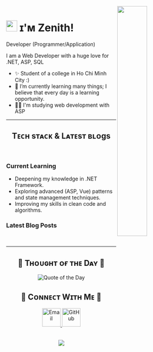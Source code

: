 <!--Night Owl image-->
<div>
<img align="right" width="40%" src="https://owlbertsio-resized.s3.amazonaws.com/Vacation.psd.full.png">


</div>

<!--Header Name-->
# <img src="https://img.freepik.com/premium-psd/png-joyful-kawaii-anime-octopus-girl-with-octopus-tentacles-creative-chibi-sticker-collection_1020495-340230.jpg" width="30"/> ɪ'ᴍ Zenith! 
 Developer (Programmer/Application)
<br /> 

<!--Start Intro-->               
<p align="left">I am a Web Developer with a huge love for .NET, ASP, SQL</p>

- ✨ Student of a college in Ho Chi Minh City :)
- 🌱 I’m currently learning many things; I believe that every day is a learning opportunity.
- 💁‍♂️ I'm studying web development with ASP 

<!--Profile Count Badge-->

---

<!--Languages and Tools Section-->       
<h2 align="center">Tᴇᴄʜ sᴛᴀᴄᴋ & Lᴀᴛᴇsᴛ ʙʟᴏɡs</h2> 
<picture>
  <source media="(prefers-color-scheme: dark)" srcset="./Skills_Animation_Dark.gif">
  <source media="(prefers-color-scheme: light)" srcset="./Skills_Animation_White.gif">
</picture>
<br />

<h3 align="left">Current Learning</h3>
<ul align="left">
  <li>Deepening my knowledge in .NET Framework.</li>
  <li>Exploring advanced (ASP, Vue) patterns and state management techniques.</li>
  <li>Improving my skills in clean code and algorithms.</li>
</ul>
  
<h3 align="left">Latest Blog Posts</h3>
<ul align="left">
<!--   <li><a href="#">Blog Post Title 1</a></li>
  <li><a href="#">Blog Post Title 2</a></li>
  <li><a href="#">Blog Post Title 3</a></li> -->
</ul>
<br />

---

<!--Dynamic Quote card updates every day at 12 PM--> 
<h2 align="center">🌟 Tʜᴏᴜɢʜᴛ ᴏғ ᴛʜᴇ Dᴀʏ 🌟</h2>

<!--STARTS_HERE_QUOTE_CARD-->
<p align="center">
    <img src="https://readme-daily-quotes.vercel.app/api?author=Bill%20Gates&quote=It%20is%20fine%20to%20celebrate%20success%20but%20it%20is%20more%20important%20to%20heed%20the%20lessons%20of%20failure.&theme=dark&bg_color=220a28&author_color=ffeb95&accent_color=c56a90" alt="Quote of the Day">
</p>
<!--ENDS_HERE_QUOTE_CARD-->

<!--Contact Section--> 
<h2 align="center">🤝 Cᴏɴɴᴇᴄᴛ Wɪᴛʜ Mᴇ 🤝 </h2>
<div align="center">
  
<a href="mailto:haitt200456@gmail.com" target="_blank">
    <img src="https://img.icons8.com/color/50/000000/gmail.png" width="50" height="50" alt="Email" style="margin-bottom: 5px;" />
</a>

<a href="https://github.com/ThanhHai133" target="_blank">
    <img src="https://github.githubassets.com/images/modules/logos_page/GitHub-Mark.png" width="50" height="50" alt="GitHub" style="margin-bottom: 5px;" />
</a>

</div>
<br/>

<!--Footer--> 
<p align="center">
  <img src="https://capsule-render.vercel.app/api?type=waving&color=gradient&height=65&section=footer"/>
</p>
